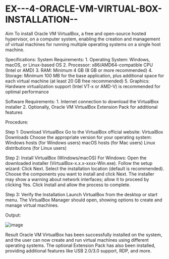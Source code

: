 # EX---4-ORACLE-VM-VIRTUAL-BOX-INSTALLATION--

Aim
To install Oracle VM VirtualBox, a free and open-source hosted hypervisor, on a computer system, enabling the creation and management of virtual machines for running multiple operating systems on a single host machine.

Specifications:
  System Requirements:
    1.  Operating System: Windows, macOS, or Linux-based OS
    2.  Processor: x86/AMD64-compatible CPU (Intel or AMD)
    3.  RAM: Minimum 4 GB (8 GB or more recommended)
    4.  Storage: Minimum 100 MB for the base application, plus additional space for each virtual machine (at least 20 GB free recommended)
    5.  Graphics: Hardware virtualization support (Intel VT-x or AMD-V) is recommended for optimal performance
    
  Software Requirements:
    1.  Internet connection to download the VirtualBox installer
    2.  Optionally, Oracle VM VirtualBox Extension Pack for additional features

Procedure:

Step 1: Download VirtualBox
Go to the VirtualBox official website: VirtualBox Downloads
Choose the appropriate version for your operating system:
  Windows hosts (for Windows users)
  macOS hosts (for Mac users)
  Linux distributions (for Linux users)


Step 2: Install VirtualBox (Windows/macOS)
For Windows:
  Open the downloaded installer (VirtualBox-x.x.x-xxxx-Win.exe).
  Follow the setup wizard:
  Click Next.
  Select the installation location (default is recommended).
  Choose the components you want to install and click Next.
  The installer may show a warning about network interfaces; allow it to proceed by clicking Yes.
  Click Install and allow the process to complete.


Step 3: Verify the Installation
  Launch VirtualBox from the desktop or start menu.
  The VirtualBox Manager should open, showing options to create and manage virtual machines.

Output:

![image](https://github.com/user-attachments/assets/b514b50e-1e5d-4f91-a4e7-60d6e63e4771)


Result
Oracle VM VirtualBox has been successfully installed on the system, and the user can now create and run virtual machines using different operating systems. The optional Extension Pack has also been installed, providing additional features like USB 2.0/3.0 support, RDP, and more.
